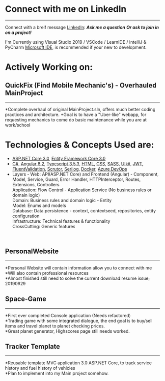 # Connect with me on LinkedIn
---
Connect with a breif message [LinkedIn](https://www.linkedin.com/in/herrera-zr/):
***Ask me a question***
***Or ask to join in on a project!***

I'm Currently using Visual Studio 2019 / VSCode / LearnIDE / IntelliJ & PyCharm [Microsoft IDE](https://visualstudio.microsoft.com/), is recommended if your new to development.

# Actively Working on:

## QuickFix (Find Mobile Mechanic's) - Overhauled MainProject
---
*Complete overhaul of original MainProject.sln, offers much better coding practices and architecture.
*Goal is to have a "Uber-like" webapp, for requesting mechanics to come do basic maintenance while you are at work/school
# Technologies & Concepts Used are:<br />
* [ASP.NET Core 3.0](https://docs.microsoft.com/en-us/aspnet/core/), [Entity Framework Core 3.0](https://docs.microsoft.com/en-us/ef/core/)
* [C#](https://docs.microsoft.com/en-us/dotnet/csharp), [Angular 8.2](https://angular.io/docs), [Typescript 3.5.3](https://www.typescriptlang.org/docs/home.html), [HTML](https://www.w3schools.com/html), [CSS](https://www.w3schools.com/css), [SASS](https://sass-lang.com/), [UIkit](https://getuikit.com/docs/introduction), [JWT](https://jwt.io/), [FluentValidation](https://fluentvalidation.net/), [Scrutor](https://github.com/khellang/Scrutor), [Serilog](https://serilog.net/), [Docker](https://docs.docker.com/), [Azure DevOps](https://dev.azure.com/) <br />
* Layers - Web: API(ASP.NET Core) and Frontend (Angular) - Component, Model, Service, Guard, Error Handler, HTTPInterceptor, Routes, Extensions, Controllers   <br />
Application: Flow Control - Application Service (No business rules or domain logic) <br />
Domain: Business rules and domain logic - Entity <br />
Model: Enums and models <br />
Database: Data persistence - context, contextseed, repositories, entity configuration <br />
Infrastructure: Technical features & functionality <br />
CrossCutting: Generic features 
<br />

## PersonalWebsite
---
*Personal Website will contain information allow you to connect with me <br />
*Will also contain professional resources <br />
*Almost finished still need to solve the current download resume issue; 20190929
<br />
## Space-Game 
---
*First ever completed Console application (Needs refactored)<br />
*Trading game with some integrated dialogue, the end goal is to buy/sell items and travel planet to planet checking prices. <br />
*Great planet generator, Highscores page still needs worked. 
<br />
##  Tracker Template
---
*Reusable template MVC application 3.0 ASP.NET Core, to track service history and fuel history of vehicles <br />
*Plan to implement into my Main project somehow.
